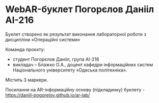 # WebAR-буклет Погорєлов Данііл АІ-216
Буклет створено як результат виконання лабораторної роботи з дисципліни «Операційні системи»

Команда проєкту:
+ студент Погорєлов Данііл, група АІ-216
+ викладач – Блажко О.А., доцент кафедри інформаційних систем Національного університету «Одеська політехніка».

Містить 3 маркери.

Посилання на AR-інформаційну основу (підкладинку) буклету - https://daniil-pogorelov.github.io/ar-lab/
